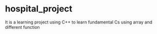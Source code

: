 # hospital_project
It is a learning project using C++ to learn fundamental Cs using array and different function
